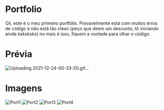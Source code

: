 # Portfolio
Oii, este é o meu primeiro portfólio. Provavelmente está com muitos erros de código e não está tão clean (peço que deem um desconto, tô iniciando ainda ksksksks) no mais é isso, fiquem a vontade para olhar o código.


# Prévia

![Uploading 2021-12-24-00-33-20.gif…]()

# Imagens

![Port1](https://user-images.githubusercontent.com/92698949/147312802-6e4c630a-d0f4-4fce-94ed-78b8496ee471.png)
![Port2](https://user-images.githubusercontent.com/92698949/147312801-dd9d0bb6-e7b5-4c62-9025-f29cbbc79ce8.png)
![Port3](https://user-images.githubusercontent.com/92698949/147312799-76e64c9c-c9f7-4162-980c-7e8b2634a948.png)
![Port4](https://user-images.githubusercontent.com/92698949/147312805-5bd86c29-d853-4200-b266-f8d97a3c91dd.png)

